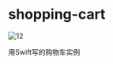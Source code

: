 # shopping-cart

![12](http://ww4.sinaimg.cn/mw690/92e3f0b1gw1ezfayxw9zdg20ab0ib4mj.gif)

用Swift写的购物车实例

